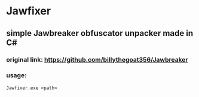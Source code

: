 # Jawfixer

## simple Jawbreaker obfuscator unpacker made in C#

### original link: https://github.com/billythegoat356/Jawbreaker

### usage:
```
Jawfixer.exe <path>
```

